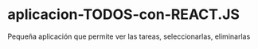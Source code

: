 # aplicacion-TODOS-con-REACT.JS
Pequeña aplicación que permite ver las tareas, seleccionarlas, eliminarlas
